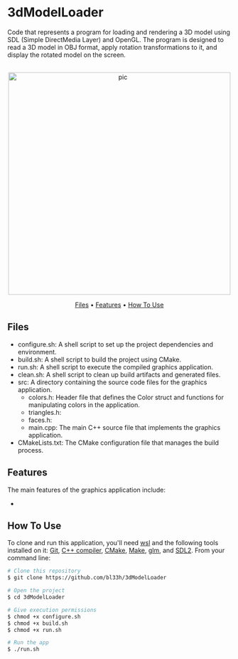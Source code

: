 # 3dModelLoader
Code that represents a program for loading and rendering a 3D model using SDL (Simple DirectMedia Layer) and OpenGL. The program is designed to read a 3D model in OBJ format, apply rotation transformations to it, and display the rotated model on the screen. 

<p align="center">
  <br>
  <img src="" alt="pic" width="500">
  <br>
</p>

<p align="center" >
  <a href="#Files">Files</a> •
  <a href="#Features">Features</a> •
  <a href="#how-to-use">How To Use</a> 
</p>

## Files

- configure.sh: A shell script to set up the project dependencies and environment.
- build.sh: A shell script to build the project using CMake.
- run.sh: A shell script to execute the compiled graphics application.
- clean.sh: A shell script to clean up build artifacts and generated files.
- src: A directory containing the source code files for the graphics application.
  - colors.h: Header file that defines the Color struct and functions for manipulating colors in the application.
  - triangles.h:
  - faces.h:
  - main.cpp: The main C++ source file that implements the graphics application.
- CMakeLists.txt: The CMake configuration file that manages the build process.

## Features
The main features of the graphics application include:

- 

## How To Use
To clone and run this application, you'll need [wsl](https://learn.microsoft.com/en-us/windows/wsl/install) and the following tools installed on it: [Git](https://git-scm.com), [C++ compiler](https://www.fdi.ucm.es/profesor/luis/fp/devtools/mingw.html), [CMake](https://cmake.org/download/), [Make](https://linuxhint.com/install-make-ubuntu/), [glm](https://sourceforge.net/projects/glm.mirror/), and [SDL2](https://www.oreilly.com/library/view/rust-programming-by/9781788390637/386c15eb-41b2-41b4-bd65-154a750a58d8.xhtml). From your command line:

```bash
# Clone this repository
$ git clone https://github.com/bl33h/3dModelLoader

# Open the project
$ cd 3dModelLoader

# Give execution permissions
$ chmod +x configure.sh
$ chmod +x build.sh
$ chmod +x run.sh

# Run the app
$ ./run.sh
```
